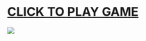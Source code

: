 <h1><a href="https://classnotes.online/">CLICK TO PLAY GAME</a></h1>

<a href="https://classnotes.online/"><img src="https://1lesson1.email/gamez.png"></a>


